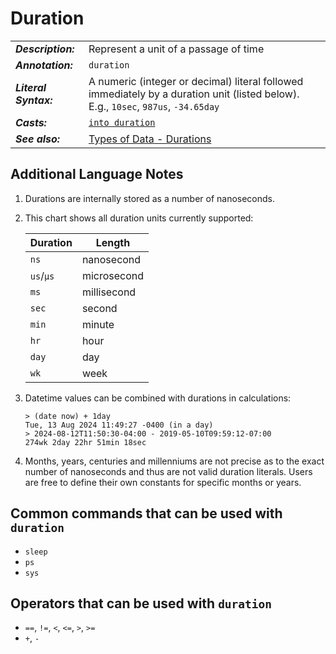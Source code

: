 # Duration

|                       |                                                                                                                                    |
| --------------------- | ---------------------------------------------------------------------------------------------------------------------------------- |
| **_Description:_**    | Represent a unit of a passage of time                                                                                              |
| **_Annotation:_**     | `duration`                                                                                                                         |
| **_Literal Syntax:_** | A numeric (integer or decimal) literal followed immediately by a duration unit (listed below). E.g., `10sec`, `987us`, `-34.65day` |
| **_Casts:_**          | [`into duration`](/commands/docs/into_duration.md)                                                                                 |
| **_See also:_**       | [Types of Data - Durations](/book/types_of_data.md#durations)                                                                      |

## Additional Language Notes

1. Durations are internally stored as a number of nanoseconds.

1. This chart shows all duration units currently supported:

   | Duration  | Length      |
   | --------- | ----------- |
   | `ns`      | nanosecond  |
   | `us`/`μs` | microsecond |
   | `ms`      | millisecond |
   | `sec`     | second      |
   | `min`     | minute      |
   | `hr`      | hour        |
   | `day`     | day         |
   | `wk`      | week        |

1. Datetime values can be combined with durations in calculations:

   ```nu
   > (date now) + 1day
   Tue, 13 Aug 2024 11:49:27 -0400 (in a day)
   > 2024-08-12T11:50:30-04:00 - 2019-05-10T09:59:12-07:00
   274wk 2day 22hr 51min 18sec
   ```

1. Months, years, centuries and millenniums are not precise as to the exact
   number of nanoseconds and thus are not valid duration literals. Users are free to define
   their own constants for specific months or years.

## Common commands that can be used with `duration`

- `sleep`
- `ps`
- `sys`

## Operators that can be used with `duration`

- `==`, `!=`, `<`, `<=`, `>`, `>=`
- `+`, `-`
